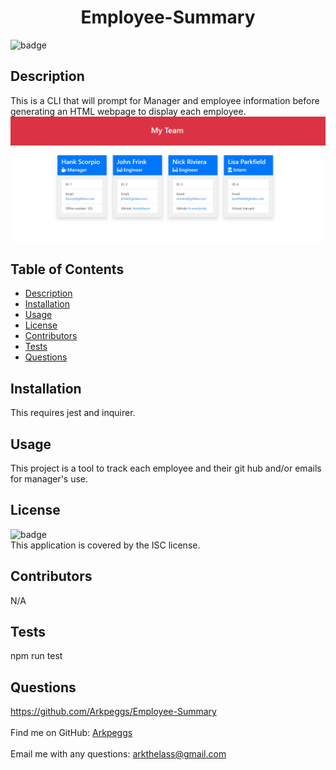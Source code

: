 
<h1 align="center">Employee-Summary</h1>
  
![badge](https://img.shields.io/badge/license-ISC-brightgreen)<br />

## Description
This is a CLI that will prompt for Manager and employee information before generating an HTML webpage to display each employee. 
![Generated HMTL](images/outputcapture.png)
## Table of Contents
- [Description](#description)
- [Installation](#installation)
- [Usage](#usage)
- [License](#license)
- [Contributors](#contributors)
- [Tests](#tests)
- [Questions](#questions)

## Installation
This requires jest and inquirer.

## Usage
This project is a tool to track each employee and their git hub and/or emails for manager's use.

## License
![badge](https://img.shields.io/badge/license-ISC-brightgreen)
<br />
This application is covered by the ISC license. 

## Contributors
N/A

## Tests
npm run test

## Questions
https://github.com/Arkpeggs/Employee-Summary<br />
<br />
Find me on GitHub: [Arkpeggs](https://github.com/Arkpeggs)<br />
<br />
Email me with any questions: arkthelass@gmail.com<br /><br />
    
